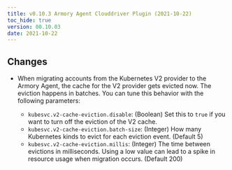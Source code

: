 ```yaml
---
title: v0.10.3 Armory Agent Clouddriver Plugin (2021-10-22)
toc_hide: true
version: 00.10.03
date: 2021-10-22
---
```


## Changes

* When migrating accounts from the Kubernetes V2 provider to the Armory Agent, the cache for the V2 provider gets evicted now. The eviction happens in batches. You can tune this behavior with the following parameters:

  * `kubesvc.v2-cache-eviction.disable`: (Boolean) Set this to `true` if you want to turn off the eviction of the V2 cache.
  * `kubesvc.v2-cache-eviction.batch-size`: (Integer) How many Kubernetes kinds to evict for each eviction event. (Default 5)
  * `kubesvc.v2-cache-eviction.millis`: (Integer) The time between evictions in milliseconds. Using a low value can lead to a spike in resource usage when migration occurs. (Default 200)